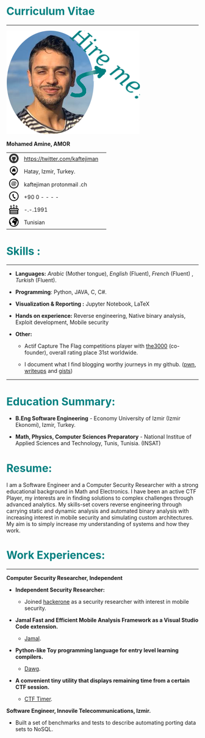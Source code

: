 <div class="flushleft" markdown="1">

# <span style="color: teal">Curriculum Vitae </span>

</div>

------------------------------------------------------------------------

<p>
  <img src="assets/cv_funny.png"/> 
</p>
<div class="flushleft" markdown="1">

**Mohamed Amine, AMOR**
</div>

|                   |                                 |               |
|:-----------------:|:--------------------------------|---------------|
| <img src="assets/github.png" height="25px" width="25px">  | <https://twitter.com/kaftejiman> |  |
|  <img src="assets/pasted9.png" height="25px" width="25px"> | Hatay, Izmir, Turkey.           |  |
|  <img src="assets/pasted8.png" height="25px" width="25px"> | kaftejiman protonmail .ch       |  |
|  <img src="assets/pasted6.png" height="25px" width="25px"> | +90 0 - - - -                   |  |
|  <img src="assets/pasted5.png" height="25px" width="25px"> | -.-.1991                        |  |
|  <img src="assets/pasted7.png" height="25px" width="25px"> | Tunisian                        |  |


# <span style="color: teal">Skills :</span>

------------------------------------------------------------------------

-   **Languages:** *Arabic* (Mother tongue), *English* (Fluent),
    *French* (Fluent) , *Turkish* (Fluent).

-   **Programming**: Python, JAVA, C, C\#.

-   **Visualization & Reporting :** Jupyter Notebook, LaTeX

-   **Hands on experience:** Reverse engineering, Native binary
    analysis, Exploit development, Mobile security

-   **Other:**

    -   Actif Capture The Flag competitions player with
        [the3000](https://ctftime.org/team/110885) (co-founder), overall
        rating place 31st worldwide.

    -   I document what I find blogging worthy journeys in my github.
        ([pwn](https://github.com/kaftejiman/pwn),
        [writeups](https://github.com/kaftejiman/ctf-writeups) and
        [gists](https://gist.github.com/kaftejiman))

------------------------------------------------------------------------

# <span style="color: teal">Education Summary: </span> 

-   <div class="flushleft" markdown="1">

    **B.Eng Software Engineering** - Economy University of Izmir (Izmir
    Ekonomi), Izmir, Turkey.

    </div>

-   <div class="flushleft" markdown="1">

    **Math, Physics, Computer Sciences Preparatory** - National Institue
    of Applied Sciences and Technology, Tunis, Tunisia. (INSAT)

    </div>

# <span style="color: teal">Resume:</span>

I am a Software Engineer and a Computer Security Researcher with a
strong educational background in Math and Electronics. I have been an
active CTF Player, my interests are in finding solutions to complex
challenges through advanced analytics. My skills-set covers reverse
engineering through carrying static and dynamic analysis and automated
binary analysis with increasing interest in mobile security and
simulating custom architectures. My aim is to simply increase my
understanding of systems and how they work.

# <span style="color: teal">Work Experiences:</span>

------------------------------------------------------------------------

<tr class="odd">
<td style="text-align: left;"><p><strong>Computer Security Researcher, Independent</strong></p>
<ul>
<li><p><strong>Independent Security Researcher:</strong></p>
<ul>
<li><p>Joined <a href="https://www.hackerone.com/">hackerone</a> as a security researcher with interest in mobile security.</p></li>
</ul>
<li><p><strong>Jamal Fast and Efficient Mobile Analysis Framework as a Visual Studio Code extension.</strong></p></li>
<ul>
<li><p><a href="https://github.com/kaftejiman/jamal">Jamal</a>.</p></li>
</ul>
<li><p><strong>Python-like Toy programming language for entry level learning compilers.</strong></p></li>
<ul>
<li><p><a href="https://github.com/kaftejiman/dawg">Dawg</a>.</p></li>
</ul>
<li><p><strong>A convenient tiny utility that displays remaining time from a certain CTF session.</strong></p></li>
<ul>
<li><p><a href="https://github.com/kaftejiman/ctf-timer">CTF Timer</a>.</p></li>
</ul>
</li>
</ul>
<p><strong>Software Engineer, Innovile Telecommunications, Izmir.</strong></p>
<ul>
<li><p>Built a set of benchmarks and tests to describe automating porting data sets to NoSQL.</p></li>
</ul>
</li>
